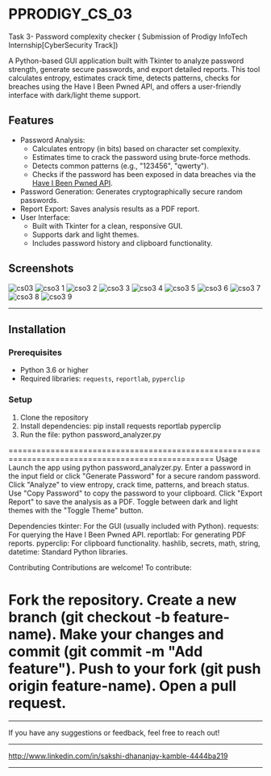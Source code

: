 
# PPRODIGY_CS_03
Task 3- Password complexity checker ( Submission of Prodigy InfoTech Internship[CyberSecurity Track])

A Python-based GUI application built with Tkinter to analyze password strength, generate secure passwords, and export detailed reports. This tool calculates entropy, estimates crack time, detects patterns, checks for breaches using the Have I Been Pwned API, and offers a user-friendly interface with dark/light theme support.

## Features
- Password Analysis:
  - Calculates entropy (in bits) based on character set complexity.
  - Estimates time to crack the password using brute-force methods.
  - Detects common patterns (e.g., "123456", "qwerty").
  - Checks if the password has been exposed in data breaches via the [Have I Been Pwned API](https://haveibeenpwned.com/API/v3).
- Password Generation: Generates cryptographically secure random passwords.
- Report Export: Saves analysis results as a PDF report.
- User Interface:
  - Built with Tkinter for a clean, responsive GUI.
  - Supports dark and light themes.
  - Includes password history and clipboard functionality.

## Screenshots

![cs03](https://github.com/user-attachments/assets/efd0bf8f-1213-4a1b-9f0e-1c059f8c3e68)
![cso3 1](https://github.com/user-attachments/assets/4985aad4-9252-4a48-b6d9-9cbd75aa24f2)
![cso3 2](https://github.com/user-attachments/assets/fbead1cd-d118-4fd0-ada2-8db20e454d12)
![cso3 3](https://github.com/user-attachments/assets/ace4e63c-0464-481e-807a-088c31a1da23)
![cso3 4](https://github.com/user-attachments/assets/96b2723c-54d6-4205-bd9a-74824543ee7f)
![cso3 5](https://github.com/user-attachments/assets/6ba4d81e-6c77-4325-9ac5-819f40ee7501)
![cso3 6](https://github.com/user-attachments/assets/041c453a-3be1-44b1-8ffa-29ac24e8ccb0)
![cso3 7](https://github.com/user-attachments/assets/a3e7d382-0786-407e-bd3f-523acd082242)
![cso3 8](https://github.com/user-attachments/assets/25412e75-e66a-402c-b371-f2da5150adca)
![cso3 9](https://github.com/user-attachments/assets/2e937990-66af-49e5-8933-1f614a1904fa)

----------------
## Installation

### Prerequisites
- Python 3.6 or higher
- Required libraries: `requests`, `reportlab`, `pyperclip`

### Setup
1. Clone the repository
2. Install dependencies:
pip install requests reportlab pyperclip
3. Run the file:
python password_analyzer.py

==================================================================================================
Usage
Launch the app using python password_analyzer.py.
Enter a password in the input field or click "Generate Password" for a secure random password.
Click "Analyze" to view entropy, crack time, patterns, and breach status.
Use "Copy Password" to copy the password to your clipboard.
Click "Export Report" to save the analysis as a PDF.
Toggle between dark and light themes with the "Toggle Theme" button.


Dependencies
tkinter: For the GUI (usually included with Python).
requests: For querying the Have I Been Pwned API.
reportlab: For generating PDF reports.
pyperclip: For clipboard functionality.
hashlib, secrets, math, string, datetime: Standard Python libraries.


Contributing
Contributions are welcome! To contribute:

Fork the repository.
Create a new branch (git checkout -b feature-name).
Make your changes and commit (git commit -m "Add feature").
Push to your fork (git push origin feature-name).
Open a pull request.
=============================================================================
---

If you have any suggestions or feedback, feel free to reach out!  

---

http://www.linkedin.com/in/sakshi-dhananjay-kamble-4444ba219

---

